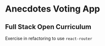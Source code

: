 # Anecdotes Voting App 
## Full Stack Open Curriculum

Exercise in refactoring to use `react-router`
